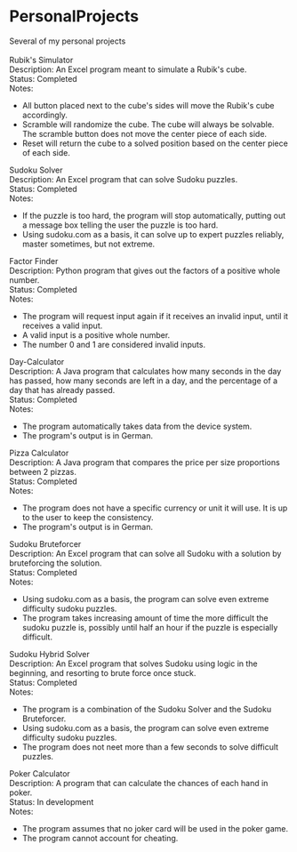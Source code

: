 # PersonalProjects
Several of my personal projects\
\
Rubik's Simulator\
Description: An Excel program meant to simulate a Rubik's cube.\
Status: Completed\
Notes:
- All button placed next to the cube's sides will move the Rubik's cube accordingly.
- Scramble will randomize the cube. The cube will always be solvable. The scramble button does not move the center piece of each side.
- Reset will return the cube to a solved position based on the center piece of each side.

Sudoku Solver\
Description: An Excel program that can solve Sudoku puzzles.\
Status: Completed\
Notes:
- If the puzzle is too hard, the program will stop automatically, putting out a message box telling the user the puzzle is too hard.
- Using sudoku.com as a basis, it can solve up to expert puzzles reliably, master sometimes, but not extreme.

Factor Finder\
Description: Python program that gives out the factors of a positive whole number.\
Status: Completed\
Notes:
- The program will request input again if it receives an invalid input, until it receives a valid input.
- A valid input is a positive whole number.
- The number 0 and 1 are considered invalid inputs.

Day-Calculator\
Description: A Java program that calculates how many seconds in the day has passed, how many seconds are left in a day, and the percentage of a day that has already passed.\
Status: Completed\
Notes:
- The program automatically takes data from the device system.
- The program's output is in German.

Pizza Calculator\
Description: A Java program that compares the price per size proportions between 2 pizzas.\
Status: Completed\
Notes:
- The program does not have a specific currency or unit it will use. It is up to the user to keep the consistency.
- The program's output is in German.

Sudoku Bruteforcer\
Description: An Excel program that can solve all Sudoku with a solution by bruteforcing the solution.\
Status: Completed\
Notes:
- Using sudoku.com as a basis, the program can solve even extreme difficulty sudoku puzzles.
- The program takes increasing amount of time the more difficult the sudoku puzzle is, possibly until half an hour if the puzzle is especially difficult.

Sudoku Hybrid Solver\
Description: An Excel program that solves Sudoku using logic in the beginning, and resorting to brute force once stuck.\
Status: Completed\
Notes:
- The program is a combination of the Sudoku Solver and the Sudoku Bruteforcer.
- Using sudoku.com as a basis, the program can solve even extreme difficulty sudoku puzzles.
- The program does not neet more than a few seconds to solve difficult puzzles.

Poker Calculator\
Description: A program that can calculate the chances of each hand in poker.\
Status: In development\
Notes:
- The program assumes that no joker card will be used in the poker game.
- The program cannot account for cheating.
